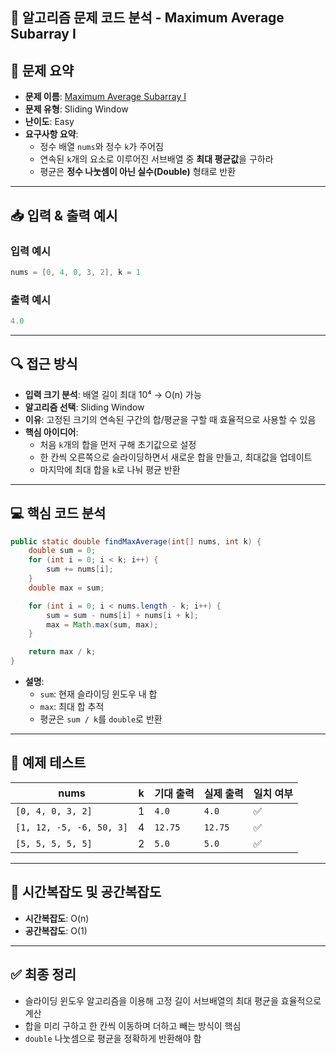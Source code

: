## 🧠 알고리즘 문제 코드 분석 - Maximum Average Subarray I

## 📌 문제 요약
- **문제 이름**: [Maximum Average Subarray I](https://leetcode.com/problems/maximum-average-subarray-i/description/)
- **문제 유형**: Sliding Window
- **난이도**: Easy
- **요구사항 요약**:
  - 정수 배열 `nums`와 정수 `k`가 주어짐
  - 연속된 `k`개의 요소로 이루어진 서브배열 중 **최대 평균값**을 구하라
  - 평균은 **정수 나눗셈이 아닌 실수(Double)** 형태로 반환

---

## 📥 입력 & 출력 예시

### 입력 예시
```java
nums = [0, 4, 0, 3, 2], k = 1
```

### 출력 예시
```java
4.0
```

---

## 🔍 접근 방식

- **입력 크기 분석**: 배열 길이 최대 10⁴ → O(n) 가능
- **알고리즘 선택**: Sliding Window
- **이유**: 고정된 크기의 연속된 구간의 합/평균을 구할 때 효율적으로 사용할 수 있음
- **핵심 아이디어**:
  - 처음 `k`개의 합을 먼저 구해 초기값으로 설정
  - 한 칸씩 오른쪽으로 슬라이딩하면서 새로운 합을 만들고, 최대값을 업데이트
  - 마지막에 최대 합을 `k`로 나눠 평균 반환

---

## 💻 핵심 코드 분석

```java
public static double findMaxAverage(int[] nums, int k) {
    double sum = 0;
    for (int i = 0; i < k; i++) {
        sum += nums[i];
    }
    double max = sum;

    for (int i = 0; i < nums.length - k; i++) {
        sum = sum - nums[i] + nums[i + k];
        max = Math.max(sum, max);
    }

    return max / k;
}
```

- **설명**:
  - `sum`: 현재 슬라이딩 윈도우 내 합
  - `max`: 최대 합 추적
  - 평균은 `sum / k`를 `double`로 반환

---

## 🧪 예제 테스트

| nums | k | 기대 출력 | 실제 출력 | 일치 여부 |
|------|---|------------|------------|------------|
| `[0, 4, 0, 3, 2]` | 1 | `4.0` | `4.0` | ✅ |
| `[1, 12, -5, -6, 50, 3]` | 4 | `12.75` | `12.75` | ✅ |
| `[5, 5, 5, 5, 5]` | 2 | `5.0` | `5.0` | ✅ |

---

## 📝 시간복잡도 및 공간복잡도

- **시간복잡도**: O(n)
- **공간복잡도**: O(1)

---

## ✅ 최종 정리

- 슬라이딩 윈도우 알고리즘을 이용해 고정 길이 서브배열의 최대 평균을 효율적으로 계산
- 합을 미리 구하고 한 칸씩 이동하며 더하고 빼는 방식이 핵심
- `double` 나눗셈으로 평균을 정확하게 반환해야 함